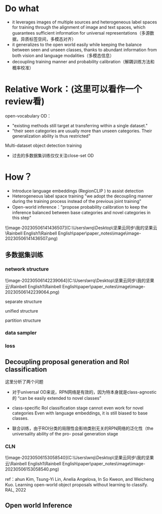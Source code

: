 # Do what

- it leverages images of multiple sources and heterogeneous label spaces for training through the alignment of image and text spaces, which guarantees sufficient information for universal representations（多源数据，异质标签空间，多模态对齐）
- it generalizes to the open world easily while keeping the
  balance between seen and unseen classes, thanks to abundant information from both vision and language modalities（多模态信息）
- decoupling training manner and probability calibration（解耦训练方法和概率校准）



# Relative Work：(这里可以看作一个review看)

open-vocabulary OD：

-  "existing methods still target at transferring within a single dataset."
- "their seen categories are usually more than unseen categories.
  Their generalization ability is thus restricted"

Multi-dataset object detection training

- 过去的多数据集训练仅仅关注close-set OD

# How？

- Introduce language embeddings (RegionCLIP ) to assist detection
- Heterogeneous label space training  "we adopt the decoupling manner during the training process instead of the previous joint training"
- Open-world inference："propose probability calibration to keep the inference balanced between base categories and novel categories in this step"





![image-20230506141436507](C:\Users\wrq\Desktop\坚果云同步\我的坚果云\Rainbell English1\Rainbell English\paper\paper_notes\image\image-20230506141436507.png)





## 多数据集训练

### network structure

![image-20230506142239064](C:\Users\wrq\Desktop\坚果云同步\我的坚果云\Rainbell English1\Rainbell English\paper\paper_notes\image\image-20230506142239064.png)

separate structure

unified structure

partition structure

### data sampler

### loss



## Decoupling proposal generation and RoI classification

这里分析了两个问题

- 对于universal OD来说，RPN网络是有效的，因为特本身就是class-agnostic的  “can be easily extended to novel classes”

- class-specific RoI classification stage cannot even work for
  novel categories  Even with language embeddings, it is still
  biased to base classes.

- 联合训练，由于ROI分类的局限性会影响类别无关的RPN网络的泛化性（the universality ability of the pro-
  posal generation stage

  

  

### CLN

![image-20230506153058540](C:\Users\wrq\Desktop\坚果云同步\我的坚果云\Rainbell English1\Rainbell English\paper\paper_notes\image\image-20230506153058540.png)

ref：ahun Kim, Tsung-Yi Lin, Anelia Angelova, In So Kweon,
and Weicheng Kuo. Learning open-world object proposals
without learning to classify. RAL, 2022

## Open world Inference

